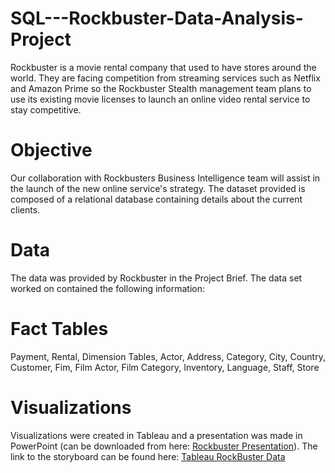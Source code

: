 # SQL---Rockbuster-Data-Analysis-Project
Rockbuster is a movie rental company that used to have stores around the world. They are facing competition from streaming services such as Netflix and Amazon Prime so the Rockbuster Stealth management team plans to use its existing movie licenses to launch an online video rental service to stay competitive.

# Objective
Our collaboration with Rockbusters Business Intelligence team will assist in the launch of the new online service's strategy. The dataset provided is composed of a relational database containing details about the current clients.

# Data
The data was provided by Rockbuster in the Project Brief. The data set worked on contained the following information:

# Fact Tables
Payment, Rental, Dimension Tables, Actor, Address, Category, City, Country, Customer, Fim, Film Actor, Film Category, Inventory, Language, Staff, Store

# Visualizations
Visualizations were created in Tableau and a presentation was made in PowerPoint (can be downloaded from here: [Rockbuster Presentation](https://github.com/IoanaMRusu/SQL---Rockbuster-Data-Analysis-Project/blob/main/Rockbuster%20Movie%20DataAnalysis%203.10-IoanaR.pptx)). The link to the storyboard can be found here: [Tableau RockBuster Data](https://public.tableau.com/app/profile/ioana.rusu2529/viz/RockbusterData_16935112689310/RockbusterMovieDataStory)
